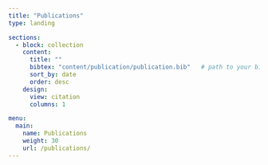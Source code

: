```yaml
---
title: "Publications"
type: landing

sections:
  - block: collection
    content:
      title: ""
      bibtex: "content/publication/publication.bib"   # path to your bib file
      sort_by: date
      order: desc
    design:
      view: citation
      columns: 1

menu:
  main:
    name: Publications
    weight: 30
    url: /publications/
---
```

